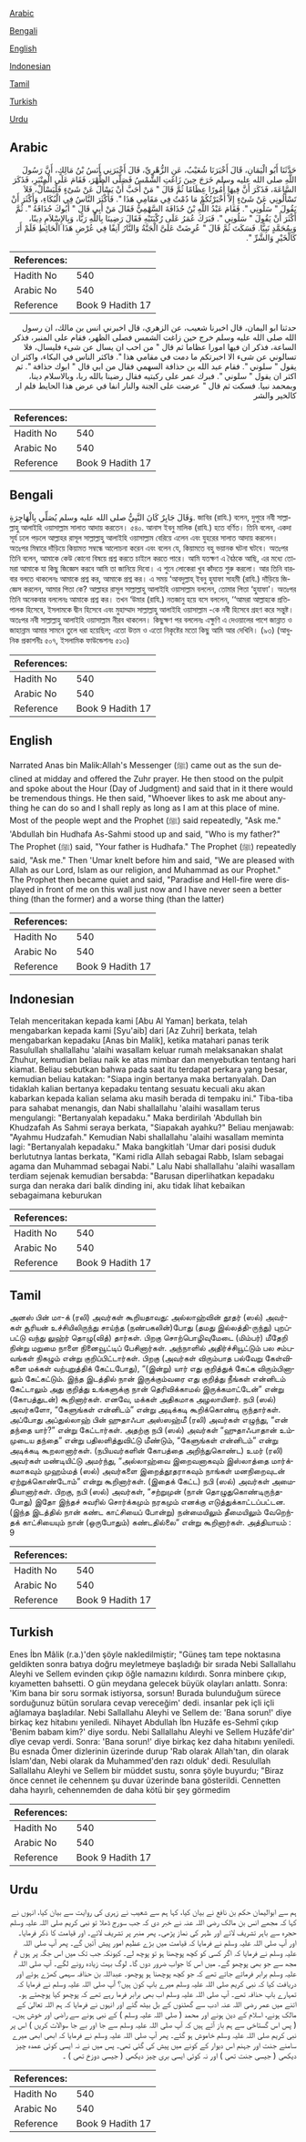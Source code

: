 [Arabic](#arabic)

[Bengali](#bengali)

[English](#english)

[Indonesian](#indonesian)

[Tamil](#tamil)

[Turkish](#turkish)

[Urdu](#urdu)

## Arabic


<div dir="rtl" lang="ar" style={{fontSize:'larger',backgroundColor:'#f8f9fa',padding:20}}>
حَدَّثَنَا أَبُو الْيَمَانِ، قَالَ أَخْبَرَنَا شُعَيْبٌ، عَنِ الزُّهْرِيِّ، قَالَ أَخْبَرَنِي أَنَسُ بْنُ مَالِكٍ، أَنَّ رَسُولَ اللَّهِ صلى الله عليه وسلم خَرَجَ حِينَ زَاغَتِ الشَّمْسُ فَصَلَّى الظُّهْرَ، فَقَامَ عَلَى الْمِنْبَرِ، فَذَكَرَ السَّاعَةَ، فَذَكَرَ أَنَّ فِيهَا أُمُورًا عِظَامًا ثُمَّ قَالَ ‏"‏ مَنْ أَحَبَّ أَنْ يَسْأَلَ عَنْ شَىْءٍ فَلْيَسْأَلْ، فَلاَ تَسْأَلُونِي عَنْ شَىْءٍ إِلاَّ أَخْبَرْتُكُمْ مَا دُمْتُ فِي مَقَامِي هَذَا ‏"‏‏.‏ فَأَكْثَرَ النَّاسُ فِي الْبُكَاءِ، وَأَكْثَرَ أَنْ يَقُولَ ‏"‏ سَلُونِي ‏"‏‏.‏ فَقَامَ عَبْدُ اللَّهِ بْنُ حُذَافَةَ السَّهْمِيُّ فَقَالَ مَنْ أَبِي قَالَ ‏"‏ أَبُوكَ حُذَافَةُ ‏"‏‏.‏ ثُمَّ أَكْثَرَ أَنْ يَقُولَ ‏"‏ سَلُونِي ‏"‏‏.‏ فَبَرَكَ عُمَرُ عَلَى رُكْبَتَيْهِ فَقَالَ رَضِينَا بِاللَّهِ رَبًّا، وَبِالإِسْلاَمِ دِينًا، وَبِمُحَمَّدٍ نَبِيًّا‏.‏ فَسَكَتَ ثُمَّ قَالَ ‏"‏ عُرِضَتْ عَلَىَّ الْجَنَّةُ وَالنَّارُ آنِفًا فِي عُرْضِ هَذَا الْحَائِطِ فَلَمْ أَرَ كَالْخَيْرِ وَالشَّرِّ ‏"‏‏.‏
</div>
<div style={{backgroundColor:'#f8f9fa',padding:20, marginBottom: 10}}><table> <thead> <tr> <th>References:</th> <th></th> </tr> </thead> <tbody><tr><td>Hadith No</td><td>540</td></tr><tr><td>Arabic No</td><td>540</td></tr><tr><td>Reference</td><td>Book 9 Hadith 17</td></tr></tbody></table></div>


<div dir="rtl" lang="ar" style={{fontSize:'larger',backgroundColor:'#f8f9fa',padding:20}}>
حدثنا ابو اليمان، قال اخبرنا شعيب، عن الزهري، قال اخبرني انس بن مالك، ان رسول الله صلى الله عليه وسلم خرج حين زاغت الشمس فصلى الظهر، فقام على المنبر، فذكر الساعة، فذكر ان فيها امورا عظاما ثم قال " من احب ان يسال عن شىء فليسال، فلا تسالوني عن شىء الا اخبرتكم ما دمت في مقامي هذا ". فاكثر الناس في البكاء، واكثر ان يقول " سلوني ". فقام عبد الله بن حذافة السهمي فقال من ابي قال " ابوك حذافة ". ثم اكثر ان يقول " سلوني ". فبرك عمر على ركبتيه فقال رضينا بالله ربا، وبالاسلام دينا، وبمحمد نبيا. فسكت ثم قال " عرضت على الجنة والنار انفا في عرض هذا الحايط فلم ار كالخير والشر
</div>
<div style={{backgroundColor:'#f8f9fa',padding:20, marginBottom: 10}}><table> <thead> <tr> <th>References:</th> <th></th> </tr> </thead> <tbody><tr><td>Hadith No</td><td>540</td></tr><tr><td>Arabic No</td><td>540</td></tr><tr><td>Reference</td><td>Book 9 Hadith 17</td></tr></tbody></table></div>

## Bengali


<div dir="ltr" lang="bn" style={{fontSize:'larger',backgroundColor:'#f8f9fa',padding:20}}>
وَقَالَ جَابِرٌ كَانَ النَّبِيُّ صلى الله عليه وسلم يُصَلِّي بِالْهَاجِرَةِ. জাবির (রাযি.) বলেন, দুপুরে নবী সাল্লাল্লাহু আলাইহি ওয়াসাল্লাম সালাত আদায় করতেন। ৫৪০. আনাস ইবনু মালিক (রাযি.) হতে বর্ণিত। তিনি বলেন, একদা সূর্য ঢলে পড়লে আল্লাহর রাসূল সাল্লাল্লাহু আলাইহি ওয়াসাল্লাম বেরিয়ে এলেন এবং যুহরের সালাত আদায় করলেন। অতঃপর মিম্বারে দাঁড়িয়ে কিয়ামত সম্বন্ধে আলোচনা করেন এবং বলেন যে, কিয়ামতে বহু ভয়ানক ঘটনা ঘটবে। অতঃপর তিনি বলেন, আমাকে কেউ কোনো বিষয়ে প্রশ্ন করতে চাইলে করতে পারে। আমি যতক্ষণ এ বৈঠকে আছি, এর মধ্যে তোমরা আমাকে যা কিছু জিজ্ঞেস করবে আমি তা জানিয়ে দিবো। এ শুনে লোকেরা খুব কাঁদতে শুরু করলো। আর তিনি বারবার বলতে থাকলেনঃ আমাকে প্রশ্ন কর, আমাকে প্রশ্ন কর। এ সময় ‘আবদুল্লাহ্ ইবনু হুযাফা সাহমী (রাযি.) দাঁড়িয়ে জিজ্ঞেস করলেন, আমার পিতা কে? আল্লাহর রাসূল সাল্লাল্লাহু আলাইহি ওয়াসাল্লাম বললেন, তোমার পিতা ‘হুযাফা’। অতঃপর তিনি অনেকবার বললেনঃ আমাকে প্রশ্ন কর। তখন ‘উমার (রাযি.) নতজানু হয়ে বসে বললেন, ‘‘আমরা আল্লাহকে প্রতিপালক হিসেবে, ইসলামকে দ্বীন হিসেবে এবং মুহাম্মাদ সাল্লাল্লাহু আলাইহি ওয়াসাল্লাম -কে নবী হিসেবে গ্রহণ করে সন্তুষ্ট। অতঃপর নবী সাল্লাল্লাহু আলাইহি ওয়াসাল্লাম নীরব থাকলেন। কিছুক্ষণ পর বললেনঃ এক্ষুণি এ দেওয়ালের পাশে জান্নাত ও জাহান্নাম আমার সামনে তুলে ধরা হয়েছিল; এতো উত্তম ও এতো নিকৃষ্টের মতো কিছু আমি আর দেখিনি। (৯৩) (আধুনিক প্রকাশনীঃ ৫০৭, ইসলামিক ফাউন্ডেশনঃ ৫১৩)
</div>
<div style={{backgroundColor:'#f8f9fa',padding:20, marginBottom: 10}}><table> <thead> <tr> <th>References:</th> <th></th> </tr> </thead> <tbody><tr><td>Hadith No</td><td>540</td></tr><tr><td>Arabic No</td><td>540</td></tr><tr><td>Reference</td><td>Book 9 Hadith 17</td></tr></tbody></table></div>

## English


<div dir="ltr" lang="en" style={{fontSize:'larger',backgroundColor:'#f8f9fa',padding:20}}>
Narrated Anas bin Malik:Allah's Messenger (ﷺ) came out as the sun declined at midday and offered the Zuhr prayer. He then stood on the pulpit and spoke about the Hour (Day of Judgment) and said that in it there would be tremendous things. He then said, "Whoever likes to ask me about anything he can do so and I shall reply as long as I am at this place of mine. Most of the people wept and the Prophet (ﷺ) said repeatedly, "Ask me." 'Abdullah bin Hudhafa As-Sahmi stood up and said, "Who is my father?" The Prophet (ﷺ) said, "Your father is Hudhafa." The Prophet (ﷺ) repeatedly said, "Ask me." Then 'Umar knelt before him and said, "We are pleased with Allah as our Lord, Islam as our religion, and Muhammad as our Prophet." The Prophet then became quiet and said, "Paradise and Hell-fire were displayed in front of me on this wall just now and I have never seen a better thing (than the former) and a worse thing (than the latter)
</div>
<div style={{backgroundColor:'#f8f9fa',padding:20, marginBottom: 10}}><table> <thead> <tr> <th>References:</th> <th></th> </tr> </thead> <tbody><tr><td>Hadith No</td><td>540</td></tr><tr><td>Arabic No</td><td>540</td></tr><tr><td>Reference</td><td>Book 9 Hadith 17</td></tr></tbody></table></div>

## Indonesian


<div dir="ltr" lang="id" style={{fontSize:'larger',backgroundColor:'#f8f9fa',padding:20}}>
Telah menceritakan kepada kami [Abu Al Yaman] berkata, telah mengabarkan kepada kami [Syu'aib] dari [Az Zuhri] berkata, telah mengabarkan kepadaku [Anas bin Malik], ketika matahari panas terik Rasulullah shallallahu 'alaihi wasallam keluar rumah melaksanakan shalat Zhuhur, kemudian beliau naik ke atas mimbar dan menyebutkan tentang hari kiamat. Beliau sebutkan bahwa pada saat itu terdapat perkara yang besar, kemudian beliau katakan: "Siapa ingin bertanya maka bertanyalah. Dan tidaklah kalian bertanya kepadaku tentang sesuatu kecuali aku akan kabarkan kepada kalian selama aku masih berada di tempaku ini." Tiba-tiba para sahabat menangis, dan Nabi shallallahu 'alaihi wasallam terus mengulangi: "Bertanyalah kepadaku." Maka berdirilah 'Abdullah bin Khudzafah As Sahmi seraya berkata, "Siapakah ayahku?" Beliau menjawab: "Ayahmu Hudzafah." Kemudian Nabi shallallahu 'alaihi wasallam meminta lagi: "Bertanyalah kepadaku." Maka bangkitlah 'Umar dari posisi duduk berlututnya lantas berkata, "Kami ridla Allah sebagai Rabb, Islam sebagai agama dan Muhammad sebagai Nabi." Lalu Nabi shallallahu 'alaihi wasallam terdiam sejenak kemudian bersabda: "Barusan diperlihatkan kepadaku surga dan neraka dari balik dinding ini, aku tidak lihat kebaikan sebagaimana keburukan
</div>
<div style={{backgroundColor:'#f8f9fa',padding:20, marginBottom: 10}}><table> <thead> <tr> <th>References:</th> <th></th> </tr> </thead> <tbody><tr><td>Hadith No</td><td>540</td></tr><tr><td>Arabic No</td><td>540</td></tr><tr><td>Reference</td><td>Book 9 Hadith 17</td></tr></tbody></table></div>

## Tamil


<div dir="ltr" lang="ta" style={{fontSize:'larger',backgroundColor:'#f8f9fa',padding:20}}>
அனஸ் பின் மா-க் (ரலி) அவர்கள் கூறியதாவது: அல்லாஹ்வின் தூதர் (ஸல்) அவர்கள் சூரியன் உச்சியிலிருந்து சாய்ந்த (நண்பகலின்)போது (தமது இல்லத்தி-ருந்து) புறப்பட்டு வந்து லுஹ்ர் தொழு(வித்) தார்கள். பிறகு சொற்பொழிவுமேடை (மிம்பர்) மீதேறி நின்று மறுமை நாளை நினைவூட்டிப் பேசினார்கள். அந்நாளில் அதிர்ச்சியூட்டும் பல சம்பவங்கள் நிகழும் என்று குறிப்பிட்டார்கள். பிறகு (அவர்கள் விரும்பாத பல்வேறு கேள்விகளை மக்கள் வற்புறுத்திக் கேட்டபோது), “(இன்று) யார் எது குறித்துக் கேட்க விரும்பினாலும் கேட்கட்டும். இந்த இடத்தில் நான் இருக்கும்வரை எது குறித்து நீங்கள் என்னிடம் கேட்டாலும் அது குறித்து உங்களுக்கு நான் தெரிவிக்காமல் இருக்கமாட்டேன்” என்று (கோபத்துடன்) கூறினார்கள். எனவே, மக்கள் அதிகமாக அழலாயினர். நபி (ஸல்) அவர்களோ, “கேளுங்கள் என்னிடம்” என்று அடிக்கடி கூறிக்கொண்டி ருந்தார்கள். அப்போது அப்துல்லாஹ் பின் ஹுதாஃபா அஸ்ஸஹ்மீ (ரலி) அவர்கள் எழுந்து, “என் தந்தை யார்?” என்று கேட்டார்கள். அதற்கு நபி (ஸல்) அவர்கள் “ஹுதாஃபாதான் உம்முடைய தந்தை” என்று பதிலளித்துவிட்டு மீண்டும், “கேளுங்கள் என்னிடம்” என்று அடிக்கடி கூறலானார்கள். (நபியவர்களின் கோபத்தை அறிந்துகொண்ட) உமர் (ரலி) அவர்கள் மண்டியிட்டு அமர்ந்து, “அல்லாஹ்வை இறைவனாகவும் இஸ்லாத்தை மார்க்கமாகவும் முஹம்மத் (ஸல்) அவர்களை இறைத்தூதராகவும் நாங்கள் மனநிறைவுடன் ஏற்றுக்கொண்டோம்” என்று கூறினார்கள். (இதைக் கேட்ட) நபி (ஸல்) அவர்கள் அமைதியானார்கள். பிறகு, நபி (ஸல்) அவர்கள், “சற்றுமுன் (நான் தொழுதுகொண்டிருந்தபோது) இதோ இந்தச் சுவரில் சொர்க்கமும் நரகமும் எனக்கு எடுத்துக்காட்டப்பட்டன. (இந்த இடத்தில் நான் கண்ட காட்சியைப் போன்று) நன்மையிலும் தீமையிலும் வேறெந்தக் காட்சியையும் நான் (ஒருபோதும்) கண்டதில்லை” என்று கூறினார்கள். அத்தியாயம் : 9
</div>
<div style={{backgroundColor:'#f8f9fa',padding:20, marginBottom: 10}}><table> <thead> <tr> <th>References:</th> <th></th> </tr> </thead> <tbody><tr><td>Hadith No</td><td>540</td></tr><tr><td>Arabic No</td><td>540</td></tr><tr><td>Reference</td><td>Book 9 Hadith 17</td></tr></tbody></table></div>

## Turkish


<div dir="ltr" lang="tr" style={{fontSize:'larger',backgroundColor:'#f8f9fa',padding:20}}>
Enes İbn Mâlik (r.a.)'den şöyle nakledilmiştir; "Güneş tam tepe noktasına geldikten sonra batıya doğru meyletmeye başladığı bir sırada Nebi Sallallahu Aleyhi ve Sellem evinden çıkıp öğle namazını kıldırdı. Sonra minbere çıkıp, kıyametten bahsetti. O gün meydana gelecek büyük olayları anlattı. Sonra: 'Kim bana bir soru sormak istiyorsa, sorsun! Burada bulunduğum sürece sorduğunuz bütün sorulara cevap vereceğim' dedi. insanlar pek içli içli ağlamaya başladılar. Nebi Sallallahu Aleyhi ve Sellem de: 'Bana sorun!' diye birkaç kez hitabını yeniledi. Nihayet Abdullah İbn Huzâfe es-Sehmî çıkıp 'Benim babam kim?' diye sordu. Nebi Sallallahu Aleyhi ve Sellem Huzâfe'dir' dîye cevap verdi. Sonra: 'Bana sorun!' diye birkaç kez daha hitabını yeniledi. Bu esnada Ömer dizlerinin üzerinde durup 'Rab olarak Allah'tan, din olarak İslam'dan, Nebi olarak da Muhammed'den razı olduk' dedi. Resulullah Sallallahu Aleyhi ve Sellem bir müddet sustu, sonra şöyle buyurdu; "Biraz önce cennet ile cehennem şu duvar üzerinde bana gösterildi. Cennetten daha hayırlı, cehennemden de daha kötü bir şey görmedim
</div>
<div style={{backgroundColor:'#f8f9fa',padding:20, marginBottom: 10}}><table> <thead> <tr> <th>References:</th> <th></th> </tr> </thead> <tbody><tr><td>Hadith No</td><td>540</td></tr><tr><td>Arabic No</td><td>540</td></tr><tr><td>Reference</td><td>Book 9 Hadith 17</td></tr></tbody></table></div>

## Urdu


<div dir="rtl" lang="ur" style={{fontSize:'larger',backgroundColor:'#f8f9fa',padding:20}}>
ہم سے ابوالیمان حکم بن نافع نے بیان کیا، کہا ہم سے شعیب نے زہری کی روایت سے بیان کیا، انہوں نے کہا کہ مجھے انس بن مالک رضی اللہ عنہ نے خبر دی کہ جب سورج ڈھلا تو نبی کریم صلی اللہ علیہ وسلم حجرہ سے باہر تشریف لائے اور ظہر کی نماز پڑھی۔ پھر منبر پر تشریف لائے۔ اور قیامت کا ذکر فرمایا۔ اور آپ صلی اللہ علیہ وسلم نے فرمایا کہ قیامت میں بڑے عظیم امور پیش آئیں گے۔ پھر آپ صلی اللہ علیہ وسلم نے فرمایا کہ اگر کسی کو کچھ پوچھنا ہو تو پوچھ لے۔ کیونکہ جب تک میں اس جگہ پر ہوں تم مجھ سے جو بھی پوچھو گے۔ میں اس کا جواب ضرور دوں گا۔ لوگ بہت زیادہ رونے لگے۔ آپ صلی اللہ علیہ وسلم برابر فرماتے جاتے تھے کہ جو کچھ پوچھنا ہو پوچھو۔ عبداللہ بن حذافہ سہمی کھڑے ہوئے اور دریافت کیا کہ نبی کریم صلی اللہ علیہ وسلم میرے باپ کون ہیں؟ آپ صلی اللہ علیہ وسلم نے فرمایا کہ تمہارے باپ حذافہ تھے۔ آپ صلی اللہ علیہ وسلم اب بھی برابر فرما رہے تھے کہ پوچھو کیا پوچھتے ہو۔ اتنے میں عمر رضی اللہ عنہ ادب سے گھٹنوں کے بل بیٹھ گئے اور انہوں نے فرمایا کہ ہم اللہ تعالیٰ کے مالک ہونے، اسلام کے دین ہونے اور محمد ( صلی اللہ علیہ وسلم ) کے نبی ہونے سے راضی اور خوش ہیں۔ ( پس اس گستاخی سے ہم باز آتے ہیں کہ آپ صلی اللہ علیہ وسلم سے جا اور بے جا سوالات کریں ) اس پر نبی کریم صلی اللہ علیہ وسلم خاموش ہو گئے۔ پھر آپ صلی اللہ علیہ وسلم نے فرمایا کہ ابھی ابھی میرے سامنے جنت اور جہنم اس دیوار کے کونے میں پیش کی گئی تھی۔ پس میں نے نہ ایسی کوئی عمدہ چیز دیکھی ( جیسی جنت تھی ) اور نہ کوئی ایسی بری چیز دیکھی ( جیسی دوزخ تھی ) ۔
</div>
<div style={{backgroundColor:'#f8f9fa',padding:20, marginBottom: 10}}><table> <thead> <tr> <th>References:</th> <th></th> </tr> </thead> <tbody><tr><td>Hadith No</td><td>540</td></tr><tr><td>Arabic No</td><td>540</td></tr><tr><td>Reference</td><td>Book 9 Hadith 17</td></tr></tbody></table></div>